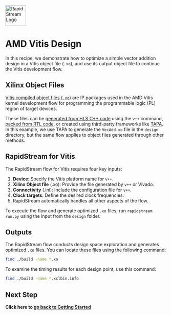 <!--
Copyright (c) 2024 RapidStream Design Automation, Inc. and contributors.  All rights reserved.
The contributor(s) of this file has/have agreed to the RapidStream Contributor License Agreement.
-->

<img src="https://imagedelivery.net/AU8IzMTGgpVmEBfwPILIgw/1b565657-df33-41f9-f29e-0d539743e700/128" width="64px" alt="RapidStream Logo" />

AMD Vitis Design
================

In this recipe, we demonstrate how to optimize a simple vector addition design in a Vitis object file (`.xo`), and use its output object file to continue the Vitis development flow.

Xilinx Object Files
-------------------

[Vitis compiled object files (`.xo`)](https://docs.amd.com/r/en-US/ug1393-vitis-application-acceleration/Design-Topology) are IP packages used in the AMD Vitis kernel development flow for programming the programmable logic (PL) region of target devices.

These files can be [generated from HLS C++ code](https://docs.amd.com/r/en-US/ug1393-vitis-application-acceleration/Developing-PL-Kernels-using-C) using the `v++` command, [packed from RTL code](https://docs.amd.com/r/en-US/ug1393-vitis-application-acceleration/RTL-Kernel-Development-Flow), or created using third-party frameworks like [TAPA](https://github.com/UCLA-VAST/tapa). In this example, we use TAPA to generate the `VecAdd.xo` file in the `design` directory, but the same flow applies to object files generated through other methods.

RapidStream for Vitis
---------------------

The RapidStream flow for Vitis requires four key inputs:

1. **Device**: Specify the Vitis platform name for `v++`.
2. **Xilinx Object file** (.xo): Provide the file generated by `v++` or Vivado.
3. **Connectivity** (.ini): Include the configuration file for `v++`.
4. **Clock targets**: Define the desired clock frequencies.
5. RapidStream automatically handles all other aspects of the flow.

To execute the flow and generate optimized `.xo` files, run `rapidstream run.py` using the input from the `design` folder.

Outputs
-------

The RapidStream flow conducts design space exploration and generates optimized `.xo` files. You can locate these files using the following command:

```bash
find ./build -name *.xo
```

To examine the timing results for each design point, use this command:

```bash
find ./build -name *.xclbin.info
```

Next Step
---------
  **Click here to [go back to Getting Started](../README.md)**
